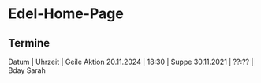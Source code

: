 Edel-Home-Page
=====================
Termine
-------
Datum      | Uhrzeit | Geile Aktion
20.11.2024 | 18:30   | Suppe
30.11.2021 | ??:??   | Bday Sarah
